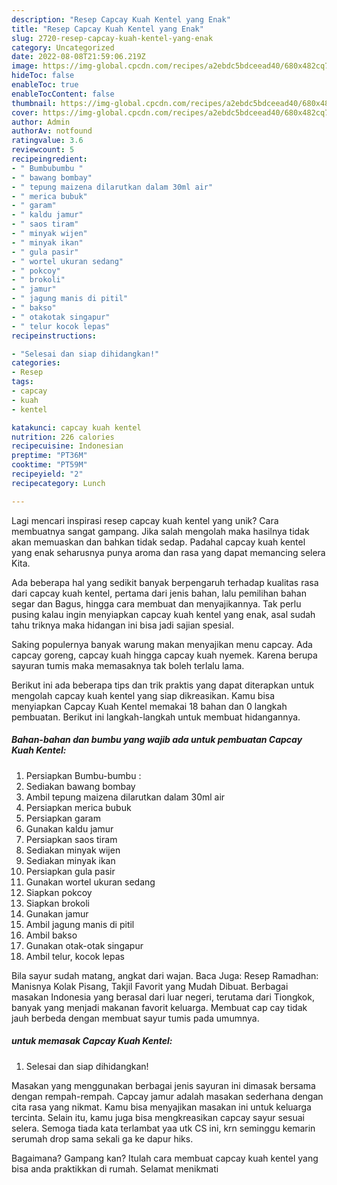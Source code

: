 ```yaml
---
description: "Resep Capcay Kuah Kentel yang Enak"
title: "Resep Capcay Kuah Kentel yang Enak"
slug: 2720-resep-capcay-kuah-kentel-yang-enak
category: Uncategorized
date: 2022-08-08T21:59:06.219Z
image: https://img-global.cpcdn.com/recipes/a2ebdc5bdceead40/680x482cq70/capcay-kuah-kentel-foto-resep-utama.jpg
hideToc: false
enableToc: true
enableTocContent: false
thumbnail: https://img-global.cpcdn.com/recipes/a2ebdc5bdceead40/680x482cq70/capcay-kuah-kentel-foto-resep-utama.jpg
cover: https://img-global.cpcdn.com/recipes/a2ebdc5bdceead40/680x482cq70/capcay-kuah-kentel-foto-resep-utama.jpg
author: Admin
authorAv: notfound
ratingvalue: 3.6
reviewcount: 5
recipeingredient:
- " Bumbubumbu "
- " bawang bombay"
- " tepung maizena dilarutkan dalam 30ml air"
- " merica bubuk"
- " garam"
- " kaldu jamur"
- " saos tiram"
- " minyak wijen"
- " minyak ikan"
- " gula pasir"
- " wortel ukuran sedang"
- " pokcoy"
- " brokoli"
- " jamur"
- " jagung manis di pitil"
- " bakso"
- " otakotak singapur"
- " telur kocok lepas"
recipeinstructions:

- "Selesai dan siap dihidangkan!"
categories:
- Resep
tags:
- capcay
- kuah
- kentel

katakunci: capcay kuah kentel 
nutrition: 226 calories
recipecuisine: Indonesian
preptime: "PT36M"
cooktime: "PT59M"
recipeyield: "2"
recipecategory: Lunch

---
```





Lagi mencari inspirasi resep capcay kuah kentel yang unik? Cara membuatnya sangat gampang. Jika salah mengolah maka hasilnya tidak akan memuaskan dan bahkan tidak sedap. Padahal capcay kuah kentel yang enak seharusnya punya aroma dan rasa yang dapat memancing selera Kita.





Ada beberapa hal yang sedikit banyak berpengaruh terhadap kualitas rasa dari capcay kuah kentel, pertama dari jenis bahan, lalu pemilihan bahan segar dan Bagus, hingga cara membuat dan menyajikannya. Tak perlu pusing kalau ingin menyiapkan capcay kuah kentel yang enak,      asal sudah tahu triknya maka hidangan ini bisa jadi sajian spesial.














Saking populernya banyak warung makan menyajikan menu capcay. Ada capcay goreng, capcay kuah hingga capcay kuah nyemek. Karena berupa sayuran tumis maka memasaknya tak boleh terlalu lama.






Berikut ini ada beberapa tips dan trik praktis yang dapat diterapkan untuk mengolah capcay kuah kentel yang siap dikreasikan. Kamu bisa menyiapkan Capcay Kuah Kentel memakai 18 bahan dan 0 langkah pembuatan. Berikut ini langkah-langkah untuk membuat hidangannya.

<!--inarticleads1-->

##### Bahan-bahan dan bumbu yang wajib ada untuk pembuatan Capcay Kuah Kentel:

1. Persiapkan  Bumbu-bumbu :
1. Sediakan  bawang bombay
1. Ambil  tepung maizena dilarutkan dalam 30ml air
1. Persiapkan  merica bubuk
1. Persiapkan  garam
1. Gunakan  kaldu jamur
1. Persiapkan  saos tiram
1. Sediakan  minyak wijen
1. Sediakan  minyak ikan
1. Persiapkan  gula pasir
1. Gunakan  wortel ukuran sedang
1. Siapkan  pokcoy
1. Siapkan  brokoli
1. Gunakan  jamur
1. Ambil  jagung manis di pitil
1. Ambil  bakso
1. Gunakan  otak-otak singapur
1. Ambil  telur, kocok lepas


Bila sayur sudah matang, angkat dari wajan. Baca Juga: Resep Ramadhan: Manisnya Kolak Pisang, Takjil Favorit yang Mudah Dibuat. Berbagai masakan Indonesia yang berasal dari luar negeri, terutama dari Tiongkok, banyak yang menjadi makanan favorit keluarga. Membuat cap cay tidak jauh berbeda dengan membuat sayur tumis pada umumnya. 

<!--inarticleads2-->

#####  untuk memasak Capcay Kuah Kentel:


1. Selesai dan siap dihidangkan!

Masakan yang menggunakan berbagai jenis sayuran ini dimasak bersama dengan rempah-rempah. Capcay jamur adalah masakan sederhana dengan cita rasa yang nikmat. Kamu bisa menyajikan masakan ini untuk keluarga tercinta. Selain itu, kamu juga bisa mengkreasikan capcay sayur sesuai selera. Semoga tiada kata terlambat yaa utk CS ini, krn seminggu kemarin serumah drop sama sekali ga ke dapur hiks. 

Bagaimana? Gampang kan? Itulah cara membuat capcay kuah kentel yang bisa anda praktikkan di rumah. Selamat menikmati
